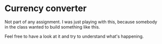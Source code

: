 # Currency converter

Not part of any assignment. I was just playing with this, because somebody in the class wanted to build something like this.

Feel free to have a look at it and try to understand what's happening.
